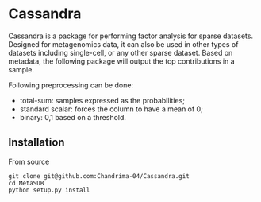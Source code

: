 # Cassandra

Cassandra is a package for performing factor analysis for sparse datasets. Designed for metagenomics data, it can also be used in other types of datasets including single-cell, or any other sparse dataset. Based on metadata, the following package will output the top contributions in a sample.

Following preprocessing can be done:
- total-sum: samples expressed as the probabilities;
- standard scalar: forces the column to have a mean of 0;
- binary: 0,1 based on a threshold.

## Installation

From source
```
git clone git@github.com:Chandrima-04/Cassandra.git
cd MetaSUB
python setup.py install
```

